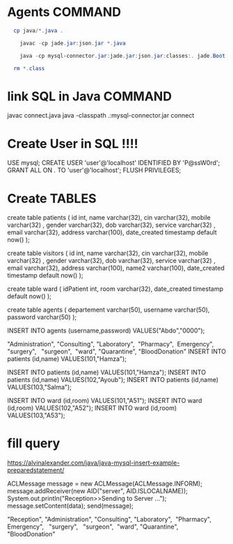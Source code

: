 # Agents COMMAND

```powershell
  cp java/*.java .

	javac -cp jade.jar:json.jar *.java

	java -cp mysql-connector.jar:jade.jar:json.jar:classes:. jade.Boot -agents "server:AdministrateurAgent;reception:ReceptionAgent;consulting:ConsultingAgent;nurseryAgent:NurseryAgent"

  rm *.class

```


# link SQL in Java COMMAND

javac  connect.java
java -classpath .:mysql-connector.jar connect 


# Create User in SQL !!!!

USE mysql;
CREATE USER 'user'@'localhost' IDENTIFIED BY 'P@ssW0rd';
GRANT ALL ON *.* TO 'user'@'localhost';
FLUSH PRIVILEGES;

# Create TABLES


create table patients (
  id int,
  name varchar(32),
  cin varchar(32),
  mobile varchar(32) ,
  gender varchar(32),
  dob varchar(32),
  service varchar(32) ,
  email varchar(32),
  address varchar(100),
  date_created timestamp default now()
);

create table visitors (
  id int,
  name varchar(32),
  cin varchar(32),
  mobile varchar(32) ,
  gender varchar(32),
  dob varchar(32),
  service varchar(32) ,
  email varchar(32),
  address varchar(100),
  name2 varchar(100),
  date_created timestamp default now()
);





create table ward (
  idPatient int,
  room varchar(32),
  date_created timestamp default now()
);


create table agents (
  departement varchar(50),
  username varchar(50),
  password varchar(50)
);


INSERT INTO agents (username,password) VALUES("Abdo","0000");

"Administration",
"Consulting",
"Laboratory", 
"Pharmacy", 
Emergency",  
"surgery",   
"surgeon", 
"ward",
"Quarantine",
"BloodDonation"
INSERT INTO patients (id,name) VALUES(101,"Hamza");




INSERT INTO patients (id,name) VALUES(101,"Hamza");
INSERT INTO patients (id,name) VALUES(102,"Ayoub");
INSERT INTO patients (id,name) VALUES(103,"Salma");

INSERT INTO ward (id,room) VALUES(101,"A51");
INSERT INTO ward (id,room) VALUES(102,"A52");
INSERT INTO ward (id,room) VALUES(103,"A53");


# fill query
https://alvinalexander.com/java/java-mysql-insert-example-preparedstatement/



ACLMessage message = new ACLMessage(ACLMessage.INFORM);
message.addReceiver(new AID("server", AID.ISLOCALNAME));
System.out.println("Reception>>Sending to Server ...");
message.setContent(data);
send(message);



"Reception",
"Administration",
"Consulting",
"Laboratory", 
"Pharmacy", 
Emergency",  
"surgery",   
"surgeon", 
"ward",
"Quarantine",
"BloodDonation"



